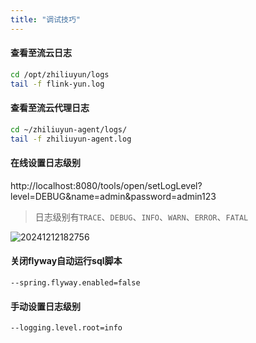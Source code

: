 ```yaml
---
title: "调试技巧"
---
```


#### 查看至流云日志

```bash
cd /opt/zhiliuyun/logs
tail -f flink-yun.log
```

#### 查看至流云代理日志

```bash
cd ~/zhiliuyun-agent/logs/
tail -f zhiliuyun-agent.log
```

#### 在线设置日志级别

http://localhost:8080/tools/open/setLogLevel?level=DEBUG&name=admin&password=admin123

> 日志级别有`TRACE`、`DEBUG`、`INFO`、`WARN`、`ERROR`、`FATAL`

![20241212182756](https://img.isxcode.com/picgo/20241212182756.png)

#### 关闭flyway自动运行sql脚本

```wikitext
--spring.flyway.enabled=false
```

#### 手动设置日志级别

```wikitext
--logging.level.root=info
```